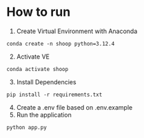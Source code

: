 # How to run
1. Create Virtual Environment with Anaconda
```
conda create -n shoop python=3.12.4
```
2. Activate VE
```
conda activate shoop
```
3. Install Dependencies
```
pip install -r requirements.txt
```
4. Create a .env file based on .env.example
5. Run the application
```
python app.py
```
